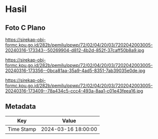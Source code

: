 # Hasil

## Foto C Plano

https://sirekap-obj-formc.kpu.go.id/282b/pemilu/ppwp/72/02/04/20/03/7202042003005-20240316-173343--50269904-d812-4b2d-852f-37caff50b8a9.jpg

https://sirekap-obj-formc.kpu.go.id/282b/pemilu/ppwp/72/02/04/20/03/7202042003005-20240316-173356--0bca81aa-35a9-4ad5-8351-7ab39035e0de.jpg

https://sirekap-obj-formc.kpu.go.id/282b/pemilu/ppwp/72/02/04/20/03/7202042003005-20240316-173409--78a434c5-ccc4-493a-8aa1-c01e43feea16.jpg


## Metadata

| Key        | Value               |
| ---------- | ------------------- |
| Time Stamp | 2024-03-16 18:00:00 |



